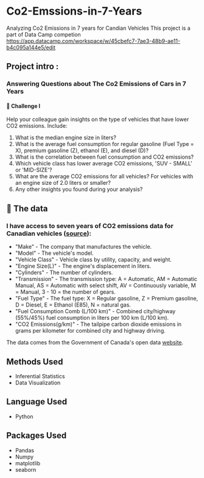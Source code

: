 # Co2-Emssions-in-7-Years
Analyzing Co2 Emissions in 7 years for Candian Vehicles
This project is a part of Data Camp competion https://app.datacamp.com/workspace/w/45cbefc7-7ae3-48b9-ae11-b4c095a144e5/edit
## Project intro :
### Answering Questions about The Co2 Emissions of Cars in 7 Years
#### 💪 Challenge I
Help your colleague gain insights on the type of vehicles that have lower CO2 emissions. Include:

1. What is the median engine size in liters?
2. What is the average fuel consumption for regular gasoline (Fuel Type = X), premium gasoline (Z), ethanol (E), and diesel (D)?  
3. What is the correlation between fuel consumption and CO2 emissions?
4. Which vehicle class has lower average CO2 emissions, 'SUV - SMALL' or 'MID-SIZE'? 
5. What are the average CO2 emissions for all vehicles? For vehicles with an engine size of 2.0 liters or smaller?
6. Any other insights you found during your analysis?
## 💾 The data 

### I have access to seven years of CO2 emissions data for Canadian vehicles ([source](https://open.canada.ca/data/en/dataset/98f1a129-f628-4ce4-b24d-6f16bf24dd64#wb-auto-6)):

- "Make" - The company that manufactures the vehicle.
- "Model" - The vehicle's model.
- "Vehicle Class" - Vehicle class by utility, capacity, and weight.
- "Engine Size(L)" - The engine's displacement in liters.
- "Cylinders" - The number of cylinders.
- "Transmission" - The transmission type: A = Automatic, AM = Automatic Manual, AS = Automatic with select shift, AV = Continuously variable, M = Manual, 3 - 10 = the number of gears.
- "Fuel Type" - The fuel type: X = Regular gasoline, Z = Premium gasoline, D = Diesel, E = Ethanol (E85), N = natural gas.
- "Fuel Consumption Comb (L/100 km)" - Combined city/highway (55%/45%) fuel consumption in liters per 100 km (L/100 km).
- "CO2 Emissions(g/km)" - The tailpipe carbon dioxide emissions in grams per kilometer for combined city and highway driving. 

The data comes from the Government of Canada's open data [website](https://open.canada.ca/en).
 
## Methods Used
* Inferential Statistics
* Data Visualization
## Language Used
- Python
## Packages Used
- Pandas
- Numpy
- matplotlib
- seaborn
